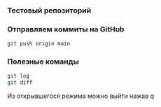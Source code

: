 ### Тестовый репозиторий


### Отправляем коммиты на GitHub

```bash
git push origin main
```
### Полезные команды

```bash
git log
git diff
```

Из открывшегося режима можно выйти нажав q